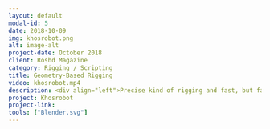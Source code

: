 ```yaml
---
layout: default
modal-id: 5
date: 2018-10-09
img: khosrobot.png
alt: image-alt
project-date: October 2018
client: Roshd Magazine
category: Rigging / Scripting
title: Geometry-Based Rigging
video: khosrobot.mp4
description: <div align="left">Precise kind of rigging and fast, but fairly hard to implement. It is mostly useful for mechanical rigs because of pseudo-primitive shapes that are naturally used in them but also applicable to organics with some approximations.<br>This rig includes some interesting applications of calculus and geometrical algorithms. For example the main wheel of the character rolls precisely on its bottom surface and never enters to it. The surface itself has a controller and can be transformed separately. Newton-Raphson method is used here to solve corresponding equations(Sounds weird but it's real!). Character's teeth push each other aside when they collide using simple calculations. Notice to rotation of arm hinges and telescope feature of them. A bunch of geometrical equations handle those. And finally like most of mechanical riggings, some linear algebra is taken into account.<br>I've done this rig for an AR project. Geometry-based rigs like this can be easily exported to game engines and can be used in mobile platforms, because they are low-level and fast.</div>
project: Khosrobot
project-link: 
tools: ["Blender.svg"]
---
```

